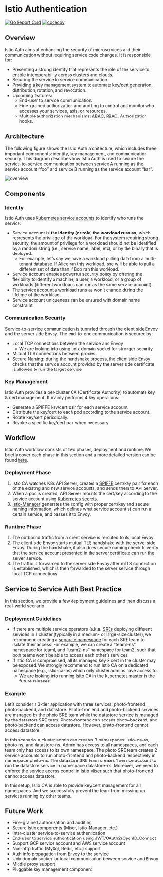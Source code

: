 # Istio Authentication

[![Go Report Card](https://goreportcard.com/badge/github.com/istio/auth)](https://goreportcard.com/report/github.com/istio/auth)
[![codecov](https://codecov.io/gh/istio/auth/branch/master/graph/badge.svg)](https://codecov.io/gh/istio/auth)

## Overview

Istio Auth aims at enhancing the security of microservices and their
communication without requiring service code changes. It is responsible for:
- Presenting a strong identity that represents the role of the service to
  enable interoperability across clusters and clouds.
- Securing the service to service communication.
- Providing a key management system to automate key/cert generation,
  distribution, rotation, and revocation.
- Upcoming features:
  - End-user to service communication.
  - Fine-grained authorization and auditing to control and monitor who accesses
    your services, apis, or resources,
  - Multiple authorization mechanisms:
    [ABAC](https://en.wikipedia.org/wiki/Attribute-Based_Access_Control),
    [RBAC](https://en.wikipedia.org/wiki/Role-based_access_control),
    Authorization hooks.

## Architecture

The following figure shows the Istio Auth architecture, which includes three
important components: identity, key management, and communication security.
This diagram describes how Istio Auth is used to secure the service-to-service
communication between service A running as the service account “foo” and
service B running as the service account “bar”.

![overview](https://cdn.rawgit.com/istio/auth/master/overview.svg)

## Components

### Identity

Istio Auth uses [Kubernetes service
accounts](https://kubernetes.io/docs/tasks/configure-pod-container/configure-service-account/)
to identify who runs the service:

- Service account is **the identity (or role) the workload runs as**, which
  represents the privilege of the workload. For the system requiring strong
  security, the amount of privilege for a workload should not be identified by
  a random string (i.e., service name, label, etc), or by the binary that is
  deployed.
  - For example, let's say we have a workload pulling data from a multi-tenant
    database. If Alice ran this workload, she will be able to pull a different
    set of data than if Bob ran this workload.
- Service account enables powerful security policy by offering the flexibility
  to identify a machine, a user, a workload, or a group of workloads (different
  workloads can run as the same service account).
- The service account a workload runs as won’t change during the lifetime of
  the workload.
- Service account uniqueness can be ensured with domain name constraint

### Communication Security

Service-to-service communication is tunneled through the client side
[Envoy](https://lyft.github.io/envoy/) and the server side Envoy. The
end-to-end communication is secured by:

- Local TCP connections between the service and Envoy
  - We are looking into using unix domain socket for stronger security
- Mutual TLS connections between proxies
- Secure Naming: during the handshake process, the client side Envoy checks
  that the service account provided by the server side certificate is allowed
  to run the target service

### Key Management

Istio Auth provides a per-cluster CA (Certificate Authority) to automate key &
cert management. It mainly performs 4 key operations:

- Generate a [SPIFFE](https://spiffe.io/docs/svid/) key/cert pair for each
  service account.
- Distribute the key/cert to each pod according to the service account.
- Rotate key/cert periodically.
- Revoke a specific key/cert pair when necessary.

## Workflow

Istio Auth workflow consists of two phases, deployment and runtime. We briefly
cover each phase in this section and a more detailed version can be found
[here](https://docs.google.com/document/d/1spoQ9MIb7ABFDdFzlFITczCbH_AHO3RXSgLLeXAYIJU/edit).

### Deployment Phase

1. Istio CA watches K8s API Server, creates a
   [SPIFFE](https://spiffe.io/docs/svid/) cert/key pair for each of the
   existing and new service accounts, and sends them to API Server.
2. When a pod is created, API Server mounts the cert/key according to the
   service account using [Kubernetes
   secrets](https://kubernetes.io/docs/concepts/configuration/secret/).
3. [Istio-Manager](https://github.com/istio/manager/blob/master/doc/design.md)
   generates the config with proper cert/key and secure naming information,
   which defines what service account(s) can run a certain service, and passes it
   to Envoy.

### Runtime Phase

1. The outbound traffic from a client service is rerouted to its local Envoy.
2. The client side Envoy starts mutual TLS handshake with the server side
   Envoy. During the handshake, it also does secure naming check to verify that
   the service account presented in the server certificate can run the server
    service.
3. The traffic is forwarded to the server side Envoy after mTLS connection is
   established, which is then forwarded to the server service through local TCP
   connections.

## Service to Service Auth Best Practice

In this section, we provide a few deployment guidelines and then discuss a
real-world scenario.

### Deployment Guidelines

- If there are multiple service operators (a.k.a.
  [SREs](https://en.wikipedia.org/wiki/Site_reliability_engineering) deploying
  different services in a cluster (typically in a medium- or large-size
  cluster), we recommend creating a [separate
  namespace](https://kubernetes.io/docs/tasks/administer-cluster/namespaces-walkthrough/)
  for each SRE team to isolate their access. For example, we can create a
  “team1-ns” namespace for team1, and “team2-ns” namespace for team2, such that
  both teams won’t be able to access each other’s services.
- If Istio CA is compromised, all its managed key & cert in the cluster may be
  exposed. We strongly recommend to run Istio CA on a dedicated namespace
  (e.g., istio-ca-ns) which only cluster admins have access to.
  - We are looking into running Isito CA in the kubernetes master in the future releases.

### Example

Let’s consider a 3-tier application with three services: photo-frontend,
photo-backend, and datastore. Photo-frontend and photo-backend services are
managed by the photo SRE team while the datastore service is managed by the
datastore SRE team. Photo-frontend can access photo-backend, and photo-backend
can access datastore. However, photo-frontend cannot access datastore.

In this scenario, a cluster admin can creates 3 namespaces: istio-ca-ns,
photo-ns, and datastore-ns. Admin has access to all namespaces, and each team
only has access to its own namespace. The photo SRE team creates 2 service
accounts to run photo-frontend and photo-backend respectively in namespace
photo-ns. The datastore SRE team creates 1 service account to run the datastore
service in namespace datastore-ns. Moreover, we need to enforce the service
access control in [Istio Mixer](https://github.com/istio/mixer) such that
photo-frontend cannot access datastore.

In this setup, Istio CA is able to provide key/cert management for all
namespaces. And we successfully prevent the team from messing up services
running by other teams.

## Future Work

- Fine-grained authorization and auditing
- Secure Istio components (Mixer, Istio-Manager, etc.)
- Inter-cluster service-to-service authentication
- End-user to service authentication using JWT/OAuth2/OpenID_Connect
- Support GCP service account and AWS service account
- Non-http traffic (MySql, Redis, etc.) support
- Auth info propagation from Envoy to the service
- Unix domain socket for local communication between service and Envoy
- Middle proxy support
- Pluggable key management component
